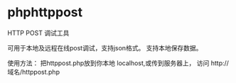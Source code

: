 # phphttppost
HTTP POST 调试工具

可用于本地及远程在线post调试，支持json格式。
支持本地保存数据。


使用方法：
把httppost.php放到你本地 localhost,或传到服务器上，
访问
http://域名/httppost.php
